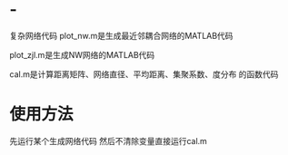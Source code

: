 # -
复杂网络代码
plot_nw.m是生成最近邻耦合网络的MATLAB代码

plot_zjl.m是生成NW网络的MATLAB代码

cal.m是计算距离矩阵、网络直径、平均距离、集聚系数、度分布 的函数代码

# 使用方法

先运行某个生成网络代码 然后不清除变量直接运行cal.m
